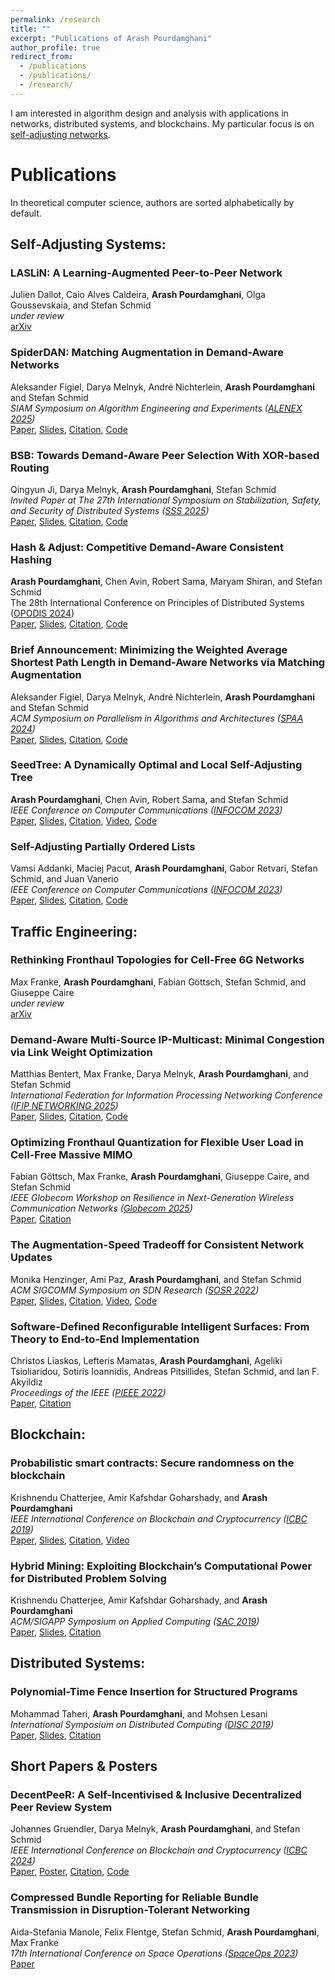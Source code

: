 ```yaml
---
permalink: /research
title: ""
excerpt: "Publications of Arash Pourdamghani"
author_profile: true
redirect_from: 
  - /publications
  - /publications/
  - /research/
---
```


I am interested in algorithm design and analysis with applications in networks, distributed systems, and blockchains. My particular focus is on [self-adjusting networks](https://self-adjusting.net/).

# Publications
In theoretical computer science, authors are sorted alphabetically by default.

## Self-Adjusting Systems:

### LASLiN: A Learning-Augmented Peer-to-Peer Network
Julien Dallot, Caio Alves Caldeira, **Arash Pourdamghani**, Olga Goussevskaia, and Stefan Schmid \
*under review* \
[arXiv](https://arxiv.org/abs/2509.11904)

### SpiderDAN: Matching Augmentation in Demand-Aware Networks
Aleksander Figiel, Darya Melnyk, André Nichterlein, **Arash Pourdamghani** and Stefan Schmid \
*SIAM Symposium on Algorithm Engineering and Experiments ([ALENEX 2025](https://www.siam.org/conferences-events/siam-conferences/alenex25/))*\
[Paper](ALENEX25.pdf), [Slides](ALENEX25slides.pdf), [Citation](ALENEX25.bib), [Code](https://github.com/inet-tub/SpiderDAN)

### BSB: Towards Demand-Aware Peer Selection With XOR-based Routing
Qingyun Ji, Darya Melnyk, **Arash Pourdamghani**, Stefan Schmid \
*Invited Paper at The 27th International Symposium on Stabilization, Safety, and Security of Distributed Systems ([SSS 2025](https://sss2025.conf.lip6.fr/))*\
[Paper](SSS25.pdf), [Slides](), [Citation](), [Code](https://github.com/inet-tub/BSB)

### Hash & Adjust: Competitive Demand-Aware Consistent Hashing
**Arash Pourdamghani**, Chen Avin, Robert Sama, Maryam Shiran, and Stefan Schmid\
The 28th International Conference on Principles of Distributed Systems ([OPODIS 2024](https://opodis2024.imtlucca.it/))\
[Paper](OPODIS24.pdf), [Slides](OPODIS24-slides.pdf), [Citation](OPODIS24.bib), [Code](https://github.com/inet-tub/Hash-And-Adjust)


### Brief Announcement: Minimizing the Weighted Average Shortest Path Length in Demand-Aware Networks via Matching Augmentation
Aleksander Figiel, Darya Melnyk, André Nichterlein, **Arash Pourdamghani** and Stefan Schmid \
*ACM Symposium on Parallelism in Algorithms and Architectures ([SPAA 2024](https://spaa.acm.org/spaa-2024-2/))*\
[Paper](spaa24ba.pdf), [Slides](spaa24ba-slides.pdf), [Citation](spaa24.bib), [Code](https://github.com/inet-tub/Hash-And-Adjust)

### SeedTree: A Dynamically Optimal and Local Self-Adjusting Tree
**Arash Pourdamghani**, Chen Avin, Robert Sama, and Stefan Schmid \
*IEEE Conference on Computer Communications ([INFOCOM 2023](https://infocom2023.ieee-infocom.org/))*\
[Paper](INFOCOM23SeedTree.pdf), [Slides](SeedTree-Pres.pdf), [Citation](INFOCOM23SeedTree.bib), [Video](https://www.youtube.com/watch?v=KdDbRnhPcM4), [Code](https://github.com/inet-tub/SeedTree)

### Self-Adjusting Partially Ordered Lists
Vamsi Addanki, Maciej Pacut, **Arash Pourdamghani**, Gabor Retvari, Stefan Schmid, and Juan  Vanerio\
*IEEE Conference on Computer Communications ([INFOCOM 2023](https://infocom2023.ieee-infocom.org/))*\
[Paper](INFOCOM23List.pdf), [Slides](INFOCOM23Slides.pdf), [Citation](INFOCOM23List.bib), [Code]()

## Traffic Engineering:

### Rethinking Fronthaul Topologies for Cell-Free 6G Networks
Max Franke, **Arash Pourdamghani**, Fabian Göttsch, Stefan Schmid, and Giuseppe Caire \
*under review* \
[arXiv]()

### Demand-Aware Multi-Source IP-Multicast: Minimal Congestion via Link Weight Optimization
Matthias Bentert, Max Franke, Darya Melnyk, **Arash Pourdamghani**, and Stefan Schmid \
*International Federation for Information Processing Networking Conference ([IFIP NETWORKING 2025](https://networking.ifip.org/2025/))*\
[Paper](IFIP25.pdf), [Slides](IFIP25-Slides.pdf), [Citation](), [Code](https://github.com/inet-tub/demand-aware-multi-cast)

### Optimizing Fronthaul Quantization for Flexible User Load in Cell-Free Massive MIMO
Fabian Göttsch, Max Franke, **Arash Pourdamghani**, Giuseppe Caire, and Stefan Schmid \
*IEEE Globecom Workshop on Resilience in Next-Generation Wireless Communication Networks ([Globecom 2025](https://globecom2025.ieee-globecom.org/workshop/ws-21-workshop-resilience-next-generation-wireless-communication-networks))*\
[Paper](Globecom25.pdf), [Citation]()


### The Augmentation-Speed Tradeoff for Consistent Network Updates
Monika Henzinger, Ami Paz, **Arash Pourdamghani**, and Stefan Schmid\
*ACM SIGCOMM Symposium on SDN Research ([SOSR 2022](https://conferences.sigcomm.org/sosr/2022/))*\
[Paper](SOSR22.pdf), [Slides](SOSR22-Slides.pdf), [Citation](SOSR22Tradeoff.bib), [Video](https://www.youtube.com/watch?v=DqF48BG1DbA), [Code](https://github.com/inet-tub/AugmentRoute)

### Software-Defined Reconfigurable Intelligent Surfaces: From Theory to End-to-End Implementation
Christos Liaskos, Lefteris Mamatas, **Arash Pourdamghani**, Ageliki Tsioliaridou, Sotiris Ioannidis, Andreas Pitsillides, Stefan Schmid, and Ian F. Akyildiz\
*Proceedings of the IEEE ([PIEEE 2022](https://proceedingsoftheieee.ieee.org/september-2022/))*\
[Paper](PIEEE22.pdf), [Citation](PIEEE22SDR.bib)


## Blockchain:

### Probabilistic smart contracts: Secure randomness on the blockchain
Krishnendu Chatterjee, Amir Kafshdar Goharshady, and **Arash Pourdamghani** \
*IEEE International Conference on Blockchain and Cryptocurrency ([ICBC 2019](https://icbc2019.ieee-icbc.org/))*\
[Paper](ICBC2019.pdf), [Slides](ICBC2019-Slides.pdf), [Citation](ICBC19Random.bib), [Video](https://youtu.be/ilWwCqGA-_Y?t=64)

### Hybrid Mining: Exploiting Blockchain’s Computational Power for Distributed Problem Solving
Krishnendu Chatterjee, Amir Kafshdar Goharshady, and **Arash Pourdamghani** \
*ACM/SIGAPP Symposium on Applied Computing ([SAC 2019](https://www.sigapp.org/sac/sac2019/))*\
[Paper](SAC19.pdf), [Slides](SAC2019-Slides.pdf), [Citation](SAC19HybridMining.bib)


## Distributed Systems:

### Polynomial-Time Fence Insertion for Structured Programs
Mohammad Taheri,  **Arash Pourdamghani**, and Mohsen Lesani\
*International Symposium on Distributed Computing ([DISC 2019](http://www.disc-conference.org/wp/disc2019/))*\
[Paper](DISC19.pdf), [Slides](DISC2019-Slides.pdf), [Citation](DISC19Fence.bib)


## Short Papers & Posters

### DecentPeeR: A Self-Incentivised & Inclusive Decentralized Peer Review System
Johannes Gruendler, Darya Melnyk, **Arash Pourdamghani**, and Stefan Schmid\
*IEEE International Conference on Blockchain and Cryptocurrency ([ICBC 2024](https://icbc2024.ieee-icbc.org/))*\
[Paper](ICBC24Peer.pdf), [Poster](ICBC24Poster.pdf), [Citation](ICBC24Peer.bib), [Code]()

### Compressed Bundle Reporting for Reliable Bundle Transmission in Disruption-Tolerant Networking
Aida-Stefania Manole, Felix Flentge, Stefan Schmid, **Arash Pourdamghani**, Max Franke\
*17th International Conference on Space Operations ([SpaceOps 2023](https://2023.spaceops.org/))*\
[Paper](spaceops23.pdf)


